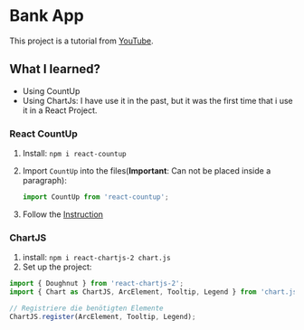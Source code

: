 # Bank App

This project is a tutorial from [YouTube](https://www.youtube.com/watch?v=PuOVqP_cjkE).

## What I learned?

- Using CountUp
- Using ChartJs:
I have use it in the past, but it was the first time that i use it in a React Project.

### React CountUp

1. Install: `npm i react-countup`
2. Import `CountUp` into the files(**Important**: Can not be placed inside a paragraph):

   ```javascript
   import CountUp from 'react-countup';

3. Follow the [Instruction](https://www.npmjs.com/package/react-countup)

### ChartJS

1. install: `npm i react-chartjs-2 chart.js`
2. Set up the project:

```typescript
import { Doughnut } from 'react-chartjs-2';
import { Chart as ChartJS, ArcElement, Tooltip, Legend } from 'chart.js';

// Registriere die benötigten Elemente
ChartJS.register(ArcElement, Tooltip, Legend);
